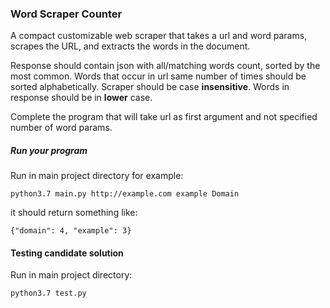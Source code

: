 ### Word Scraper Counter

A compact customizable web scraper that takes a url and word params, scrapes the URL, and extracts the words in the document. 

Response should contain json with all/matching words count, sorted by the most common. Words that occur in url same number
of times should be sorted alphabetically. Scraper should be case <b>insensitive</b>. Words in response should be in <b>lower</b> case.

Complete the program that will take url as first argument and not specified number of word params.

##### Run your program
Run in main project directory for example:
```
python3.7 main.py http://example.com example Domain
```
it should return something like:
```
{"domain": 4, "example": 3}
```

#### Testing candidate solution
Run in main project directory:
```
python3.7 test.py
```